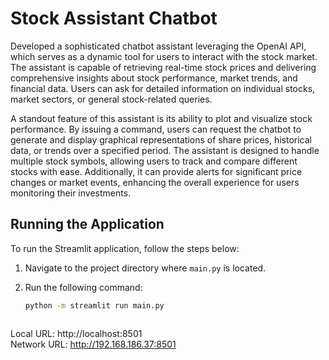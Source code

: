 # Stock Assistant Chatbot
Developed a sophisticated chatbot assistant leveraging the OpenAI API, which serves as a dynamic tool for users to interact with the stock market. The assistant is capable of retrieving real-time stock prices and delivering comprehensive insights about stock performance, market trends, and financial data. Users can ask for detailed information on individual stocks, market sectors, or general stock-related queries.

A standout feature of this assistant is its ability to plot and visualize stock performance. By issuing a command, users can request the chatbot to generate and display graphical representations of share prices, historical data, or trends over a specified period. The assistant is designed to handle multiple stock symbols, allowing users to track and compare different stocks with ease. Additionally, it can provide alerts for significant price changes or market events, enhancing the overall experience for users monitoring their investments.

## Running the Application

To run the Streamlit application, follow the steps below:

1. Navigate to the project directory where `main.py` is located.
2. Run the following command:

   ```bash
   python -m streamlit run main.py



Local URL: http://localhost:8501<br/>
Network URL: http://192.168.186.37:8501   

